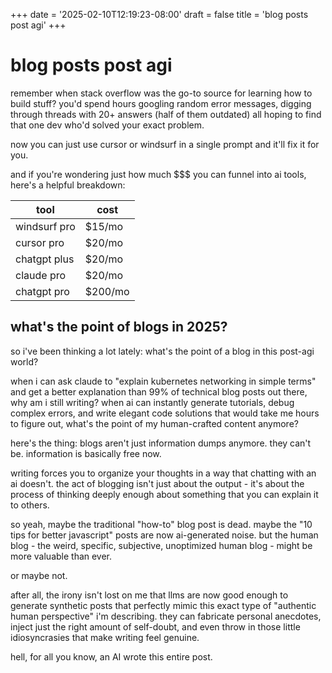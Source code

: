+++
date = '2025-02-10T12:19:23-08:00'
draft = false
title = 'blog posts post agi'
+++

# blog posts post agi

remember when stack overflow was the go-to source for learning how to build stuff? 
you'd spend hours googling random error messages, digging through threads 
with 20+ answers (half of them outdated) all hoping to find that one dev who'd solved your exact problem.

now you can just use cursor or windsurf in a single prompt and it'll fix it for you.

and if you're wondering just how much $$$ you can funnel into ai tools, here's a helpful breakdown:

| tool | cost |
|---------|------|
| windsurf pro | $15/mo |
| cursor pro | $20/mo |
| chatgpt plus | $20/mo |
| claude pro | $20/mo |
| chatgpt pro | $200/mo |

## what's the point of blogs in 2025?

so i've been thinking a lot lately: what's the point of a blog in this post-agi world?

when i can ask claude to "explain kubernetes networking in simple terms" and get a better explanation than 99% of technical blog posts out there, why am i still writing? when ai can instantly generate tutorials, debug complex errors, and write elegant code solutions that would take me hours to figure out, what's the point of my human-crafted content anymore?

here's the thing: blogs aren't just information dumps anymore. they can't be. information is basically free now.

writing forces you to organize your thoughts in a way that chatting with an ai doesn't. the act of blogging isn't just about the output - it's about the process of thinking deeply enough about something that you can explain it to others.

so yeah, maybe the traditional "how-to" blog post is dead. maybe the "10 tips for better javascript" posts are now ai-generated noise. but the human blog - the weird, specific, subjective, unoptimized human blog - might be more valuable than ever.

or maybe not.

after all, the irony isn't lost on me that llms are now good enough to generate synthetic posts that perfectly mimic this exact type of "authentic human perspective" i'm describing. they can fabricate personal anecdotes, inject just the right amount of self-doubt, and even throw in those little idiosyncrasies that make writing feel genuine.

hell, for all you know, an AI wrote this entire post.
